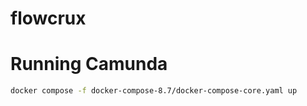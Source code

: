 # flowcrux


# Running Camunda

```bash
docker compose -f docker-compose-8.7/docker-compose-core.yaml up
```
